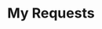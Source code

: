 ---
title: My Requests
excerpt: Set up the welcome page for your API to help users make their first call.
api_config: my-requests
deprecated: false
hidden: true
metadata:
  title: ''
  description: ''
  robots: index
next:
  description: ''
---